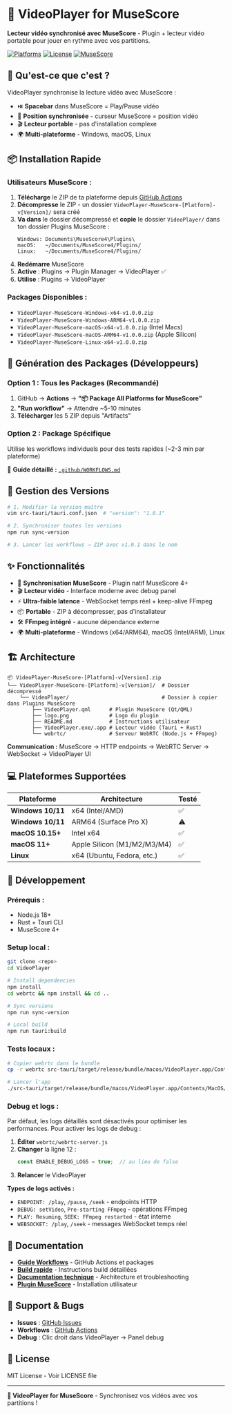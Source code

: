 # 🎵 VideoPlayer for MuseScore

**Lecteur vidéo synchronisé avec MuseScore** - Plugin + lecteur vidéo portable pour jouer en rythme avec vos partitions.

[![Platforms](https://img.shields.io/badge/Platforms-Windows%20%7C%20macOS%20%7C%20Linux-blue)](#-supported-platforms)
[![License](https://img.shields.io/badge/License-MIT-green)](#)
[![MuseScore](https://img.shields.io/badge/MuseScore-4%2B-orange)](#)

## 🎯 Qu'est-ce que c'est ?

VideoPlayer synchronise la lecture vidéo avec MuseScore :
- ⏯️ **Spacebar** dans MuseScore = Play/Pause vidéo
- 🎵 **Position synchronisée** - curseur MuseScore = position vidéo  
- 🎬 **Lecteur portable** - pas d'installation complexe
- 🌍 **Multi-plateforme** - Windows, macOS, Linux

## 📦 Installation Rapide

### **Utilisateurs MuseScore :**

1. **Télécharge** le ZIP de ta plateforme depuis [GitHub Actions](../../actions)
2. **Décompresse** le ZIP - un dossier `VideoPlayer-MuseScore-[Platform]-v[Version]/` sera créé
3. **Va dans** le dossier décompressé et **copie** le dossier `VideoPlayer/` dans ton dossier Plugins MuseScore :
   ```
   Windows: Documents\MuseScore4\Plugins\
   macOS:   ~/Documents/MuseScore4/Plugins/
   Linux:   ~/Documents/MuseScore4/Plugins/
   ```
4. **Redémarre** MuseScore
5. **Active** : Plugins → Plugin Manager → VideoPlayer ✅
6. **Utilise** : Plugins → VideoPlayer

### **Packages Disponibles :**
- `VideoPlayer-MuseScore-Windows-x64-v1.0.0.zip`
- `VideoPlayer-MuseScore-Windows-ARM64-v1.0.0.zip`  
- `VideoPlayer-MuseScore-macOS-x64-v1.0.0.zip` (Intel Macs)
- `VideoPlayer-MuseScore-macOS-ARM64-v1.0.0.zip` (Apple Silicon)
- `VideoPlayer-MuseScore-Linux-x64-v1.0.0.zip`

## 🚀 Génération des Packages (Développeurs)

### **Option 1 : Tous les Packages (Recommandé)**
1. GitHub → **Actions** → **"📦 Package All Platforms for MuseScore"**
2. **"Run workflow"** → Attendre ~5-10 minutes
3. **Télécharger** les 5 ZIP depuis "Artifacts"

### **Option 2 : Package Spécifique**
Utilise les workflows individuels pour des tests rapides (~2-3 min par plateforme)

📖 **Guide détaillé :** [`.github/WORKFLOWS.md`](.github/WORKFLOWS.md)

## 🔄 Gestion des Versions

```bash
# 1. Modifier la version maître
vim src-tauri/tauri.conf.json  # "version": "1.0.1"

# 2. Synchroniser toutes les versions
npm run sync-version

# 3. Lancer les workflows → ZIP avec v1.0.1 dans le nom
```

## ✨ Fonctionnalités

- 🎵 **Synchronisation MuseScore** - Plugin natif MuseScore 4+
- 🎬 **Lecteur vidéo** - Interface moderne avec debug panel  
- ⚡ **Ultra-faible latence** - WebSocket temps réel + keep-alive FFmpeg
- 📦 **Portable** - ZIP à décompresser, pas d'installateur
- 🛠️ **FFmpeg intégré** - aucune dépendance externe
- 🌍 **Multi-plateforme** - Windows (x64/ARM64), macOS (Intel/ARM), Linux

## 🏗️ Architecture

```
📦 VideoPlayer-MuseScore-[Platform]-v[Version].zip
└── VideoPlayer-MuseScore-[Platform]-v[Version]/  # Dossier décompressé
    └── VideoPlayer/                              # Dossier à copier dans Plugins MuseScore
        ├── VideoPlayer.qml      # Plugin MuseScore (Qt/QML)
        ├── logo.png             # Logo du plugin
        ├── README.md            # Instructions utilisateur
        ├── VideoPlayer.exe/.app # Lecteur vidéo (Tauri + Rust)
        └── webrtc/              # Serveur WebRTC (Node.js + FFmpeg)
```

**Communication :** MuseScore → HTTP endpoints → WebRTC Server → WebSocket → VideoPlayer UI

## 💻 Plateformes Supportées

| Plateforme | Architecture | Testé |
|-----------|-------------|-------|
| **Windows 10/11** | x64 (Intel/AMD) | ✅ |
| **Windows 10/11** | ARM64 (Surface Pro X) | ⚠️ |  
| **macOS 10.15+** | Intel x64 | ✅ |
| **macOS 11+** | Apple Silicon (M1/M2/M3/M4) | ✅ |
| **Linux** | x64 (Ubuntu, Fedora, etc.) | ✅ |

## 🔧 Développement

### **Prérequis :**
- Node.js 18+
- Rust + Tauri CLI
- MuseScore 4+

### **Setup local :**
```bash
git clone <repo>
cd VideoPlayer

# Install dependencies  
npm install
cd webrtc && npm install && cd ..

# Sync versions
npm run sync-version

# Local build
npm run tauri:build
```

### **Tests locaux :**
```bash
# Copier webrtc dans le bundle
cp -r webrtc src-tauri/target/release/bundle/macos/VideoPlayer.app/Contents/Resources/

# Lancer l'app
./src-tauri/target/release/bundle/macos/VideoPlayer.app/Contents/MacOS/VideoPlayer
```

### **Debug et logs :**
Par défaut, les logs détaillés sont désactivés pour optimiser les performances. Pour activer les logs de debug :

1. **Éditer** `webrtc/webrtc-server.js`
2. **Changer** la ligne 12 :
   ```javascript
   const ENABLE_DEBUG_LOGS = true;  // au lieu de false
   ```
3. **Relancer** le VideoPlayer

**Types de logs activés :**
- `ENDPOINT: /play`, `/pause`, `/seek` - endpoints HTTP
- `DEBUG: setVideo`, `Pre-starting FFmpeg` - opérations FFmpeg 
- `PLAY: Resuming`, `SEEK: FFmpeg restarted` - état interne
- `WEBSOCKET: /play`, `/seek` - messages WebSocket temps réel

## 📖 Documentation

- **[Guide Workflows](.github/WORKFLOWS.md)** - GitHub Actions et packages
- **[Build rapide](.github/QUICK-BUILD.md)** - Instructions build détaillées  
- **[Documentation technique](.github/BUILD.md)** - Architecture et troubleshooting
- **[Plugin MuseScore](musescore-plugin/README.md)** - Installation utilisateur

## 🐛 Support & Bugs

- **Issues** : [GitHub Issues](../../issues)
- **Workflows** : [GitHub Actions](../../actions) 
- **Debug** : Clic droit dans VideoPlayer → Panel debug

## 📝 License

MIT License - Voir LICENSE file

---

**🎵 VideoPlayer for MuseScore** - Synchronisez vos vidéos avec vos partitions !